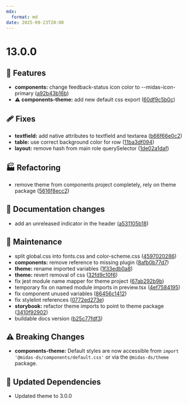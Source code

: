 ```yaml
---
mdx:
  format: md
date: 2025-09-23T20:00
---
```


# 13.0.0

<!-- truncate -->

## 🚀 Features

- **components:** change feedback-status icon color to --midas-icon-primary ([a92b43b16b](https://github.com/migrationsverket/midas/commit/a92b43b16b))
- ⚠️ **components-theme:** add new default css export ([60df9c5b0c](https://github.com/migrationsverket/midas/commit/60df9c5b0c))

## 🩹 Fixes

- **textfield:** add native attributes to textfield and textarea ([b66f66e0c2](https://github.com/migrationsverket/midas/commit/b66f66e0c2))
- **table:** use correct background color for row ([11ba3df094](https://github.com/migrationsverket/midas/commit/11ba3df094))
- **layout:** remove hash from main role querySelector ([1de02a1daf](https://github.com/migrationsverket/midas/commit/1de02a1daf))

## 🏭 Refactoring

- remove theme from components project completely, rely on theme package ([5616f8ecc2](https://github.com/migrationsverket/midas/commit/5616f8ecc2))

## 📖 Documentation changes

- add an unreleased indicator in the header ([a531105b18](https://github.com/migrationsverket/midas/commit/a531105b18))

## 🔧 Maintenance

- split global.css into fonts.css and color-scheme.css ([4597020286](https://github.com/migrationsverket/midas/commit/4597020286))
- **components:** remove reference to missing plugin ([8afb0b77d7](https://github.com/migrationsverket/midas/commit/8afb0b77d7))
- **theme:** rename imported variables ([1f33edb0a8](https://github.com/migrationsverket/midas/commit/1f33edb0a8))
- **theme:** revert removal of css ([32fd9c10f6](https://github.com/migrationsverket/midas/commit/32fd9c10f6))
- fix jest module name mapper for theme project ([67ab292b9b](https://github.com/migrationsverket/midas/commit/67ab292b9b))
- temporary fix on named module imports in preview.tsx ([4ef7584195](https://github.com/migrationsverket/midas/commit/4ef7584195))
- fix component unused variables ([86456c1412](https://github.com/migrationsverket/midas/commit/86456c1412))
- fix stylelint references ([0772ed273e](https://github.com/migrationsverket/midas/commit/0772ed273e))
- **storybook:** refactor theme imports to point to theme package ([3410f92902](https://github.com/migrationsverket/midas/commit/3410f92902))
- buildable docs version ([b25c77fdf3](https://github.com/migrationsverket/midas/commit/b25c77fdf3))

## ⚠️ Breaking Changes

- **components-theme:** Default styles are now accessible from `import '@midas-ds/components/default.css'` or via the `@midas-ds/theme` package.

## 🧱 Updated Dependencies

- Updated theme to 3.0.0
